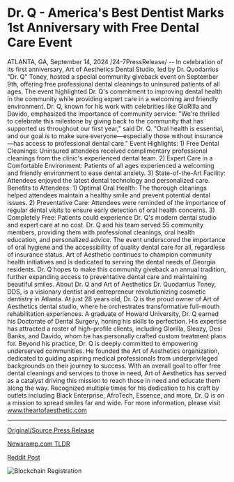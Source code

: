 # Dr. Q - America's Best Dentist Marks 1st Anniversary with Free Dental Care Event

ATLANTA, GA, September 14, 2024 /24-7PressRelease/ -- In celebration of its first anniversary, Art of Aesthetics Dental Studio, led by Dr. Quodarrius "Dr. Q" Toney, hosted a special community giveback event on September 9th, offering free professional dental cleanings to uninsured patients of all ages. The event highlighted Dr. Q's commitment to improving dental health in the community while providing expert care in a welcoming and friendly environment.  Dr. Q, known for his work with celebrities like GloRilla and Davido, emphasized the importance of community service: "We're thrilled to celebrate this milestone by giving back to the community that has supported us throughout our first year," said Dr. Q. "Oral health is essential, and our goal is to make sure everyone—especially those without insurance—has access to professional dental care."  Event Highlights: 1) Free Dental Cleanings: Uninsured attendees received complimentary professional cleanings from the clinic's experienced dental team. 2) Expert Care in a Comfortable Environment: Patients of all ages experienced a welcoming and friendly environment to ease dental anxiety. 3) State-of-the-Art Facility: Attendees enjoyed the latest dental technology and personalized care.  Benefits to Attendees: 1) Optimal Oral Health: The thorough cleanings helped attendees maintain a healthy smile and prevent potential dental issues. 2) Preventative Care: Attendees were reminded of the importance of regular dental visits to ensure early detection of oral health concerns. 3) Completely Free: Patients could experience Dr. Q's modern dental studio and expert care at no cost.  Dr. Q and his team served 55 community members, providing them with professional cleanings, oral health education, and personalized advice. The event underscored the importance of oral hygiene and the accessibility of quality dental care for all, regardless of insurance status.  Art of Aesthetic continues to champion community health initiatives and is dedicated to serving the dental needs of Georgia residents. Dr. Q hopes to make this community giveback an annual tradition, further expanding access to preventative dental care and maintaining beautiful smiles.  About Dr. Q and Art of Aesthetics  Dr. Quodarrius Toney, DDS, is a visionary dentist and entrepreneur revolutionizing cosmetic dentistry in Atlanta. At just 28 years old, Dr. Q is the proud owner of Art of Aesthetics dental studio, where he orchestrates transformative full-mouth rehabilitation experiences.  A graduate of Howard University, Dr. Q earned his Doctorate of Dental Surgery, honing his skills to perfection. His expertise has attracted a roster of high-profile clients, including Glorilla, Sleazy, Desi Banks, and Davido, whom he has personally crafted custom treatment plans for.   Beyond his practice, Dr. Q is deeply committed to empowering underserved communities. He founded the Art of Aesthetics organization, dedicated to guiding aspiring medical professionals from underprivileged backgrounds on their journey to success. With an overall goal to offer free dental cleanings and services to those in need, Art of Aesthetics has served as a catalyst driving this mission to reach those in need and educate them along the way.  Recognized multiple times for his dedication to his craft by outlets including Black Enterprise, AfroTech, Essence, and more, Dr. Q is on a mission to spread smiles far and wide. For more information, please visit www.theartofaesthetic.com 

---

[Original/Source Press Release](https://www.24-7pressrelease.com/press-release/514319/dr-q-americas-best-dentist-marks-1st-anniversary-with-free-dental-care-event)
                    

[Newsramp.com TLDR](None) 



[Reddit Post](https://www.reddit.com/r/HealthCareNewsInfo/comments/1fh6tkh/art_of_aesthetics_dental_studio_celebrates/) 



![Blockchain Registration](https://cdn.newsramp.app/24-7PressRelease/qrcode/249/14/lendx7bk.webp)